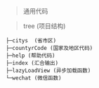> 通用代码

> tree (项目结构)

```
├─citys  (省市区)
├─countyrCode (国家及地区代码)
├─help (帮助代码)
├─index (汇合输出)
├─lazyLoadView (异步加载函数)
└─wechat (微信函数)
```